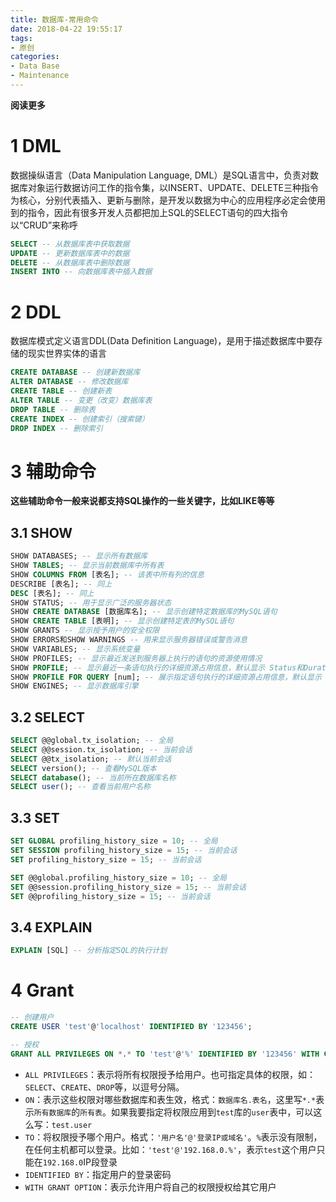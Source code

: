 ```yaml
---
title: 数据库-常用命令
date: 2018-04-22 19:55:17
tags: 
- 原创
categories: 
- Data Base
- Maintenance
---
```


__阅读更多__

<!--more-->

# 1 DML

数据操纵语言（Data Manipulation Language, DML）是SQL语言中，负责对数据库对象运行数据访问工作的指令集，以INSERT、UPDATE、DELETE三种指令为核心，分别代表插入、更新与删除，是开发以数据为中心的应用程序必定会使用到的指令，因此有很多开发人员都把加上SQL的SELECT语句的四大指令以“CRUD”来称呼

```sql
SELECT -- 从数据库表中获取数据
UPDATE -- 更新数据库表中的数据
DELETE -- 从数据库表中删除数据
INSERT INTO -- 向数据库表中插入数据
```

# 2 DDL

数据库模式定义语言DDL(Data Definition Language)，是用于描述数据库中要存储的现实世界实体的语言

```sql
CREATE DATABASE -- 创建新数据库
ALTER DATABASE -- 修改数据库
CREATE TABLE -- 创建新表
ALTER TABLE -- 变更（改变）数据库表
DROP TABLE -- 删除表
CREATE INDEX -- 创建索引（搜索键）
DROP INDEX -- 删除索引
```

# 3 辅助命令

__这些辅助命令一般来说都支持SQL操作的一些关键字，比如LIKE等等__

## 3.1 SHOW

```sql
SHOW DATABASES; -- 显示所有数据库
SHOW TABLES; -- 显示当前数据库中所有表
SHOW COLUMNS FROM [表名]; -- 该表中所有列的信息
DESCRIBE [表名]; -- 同上
DESC [表名]; -- 同上
SHOW STATUS; -- 用于显示广泛的服务器状态
SHOW CREATE DATABASE [数据库名]; -- 显示创建特定数据库的MySQL语句
SHOW CREATE TABLE [表明]; -- 显示创建特定表的MySQL语句
SHOW GRANTS -- 显示授予用户的安全权限
SHOW ERRORS和SHOW WARNINGS -- 用来显示服务器错误或警告消息
SHOW VARIABLES; -- 显示系统变量
SHOW PROFILES; -- 显示最近发送到服务器上执行的语句的资源使用情况
SHOW PROFILE; -- 显示最近一条语句执行的详细资源占用信息，默认显示 Status和Duration两列
SHOW PROFILE FOR QUERY [num]; -- 展示指定语句执行的详细资源占用信息，默认显示 Status和Duration两列
SHOW ENGINES; -- 显示数据库引擎
```

## 3.2 SELECT

```sql
SELECT @@global.tx_isolation; -- 全局
SELECT @@session.tx_isolation; -- 当前会话
SELECT @@tx_isolation; -- 默认当前会话
SELECT version(); -- 查看MySQL版本
SELECT database(); -- 当前所在数据库名称
SELECT user(); -- 查看当前用户名称
```

## 3.3 SET

```sql
SET GLOBAL profiling_history_size = 10; -- 全局
SET SESSION profiling_history_size = 15; -- 当前会话
SET profiling_history_size = 15; -- 当前会话

SET @@global.profiling_history_size = 10; -- 全局
SET @@session.profiling_history_size = 15; -- 当前会话
SET @@profiling_history_size = 15; -- 当前会话
```

## 3.4 EXPLAIN

```sql
EXPLAIN [SQL] -- 分析指定SQL的执行计划
```

# 4 Grant

```sql
-- 创建用户
CREATE USER 'test'@'localhost' IDENTIFIED BY '123456';

-- 授权
GRANT ALL PRIVILEGES ON *.* TO 'test'@'%' IDENTIFIED BY '123456' WITH GRANT OPTION;
```

* `ALL PRIVILEGES`：表示将所有权限授予给用户。也可指定具体的权限，如：`SELECT`、`CREATE`、`DROP`等，以逗号分隔。
* `ON`：表示这些权限对哪些数据库和表生效，格式：`数据库名.表名`，这里写`*.*`表示`所有数据库`的`所有表`。如果我要指定将权限应用到`test`库的`user`表中，可以这么写：`test.user`
* `TO`：将权限授予哪个用户。格式：`'用户名'@'登录IP或域名'`。`%`表示没有限制，在任何主机都可以登录。比如：`'test'@'192.168.0.%'`，表示`test`这个用户只能在`192.168.0`IP段登录
* `IDENTIFIED BY`：指定用户的登录密码
* `WITH GRANT OPTION`：表示允许用户将自己的权限授权给其它用户

